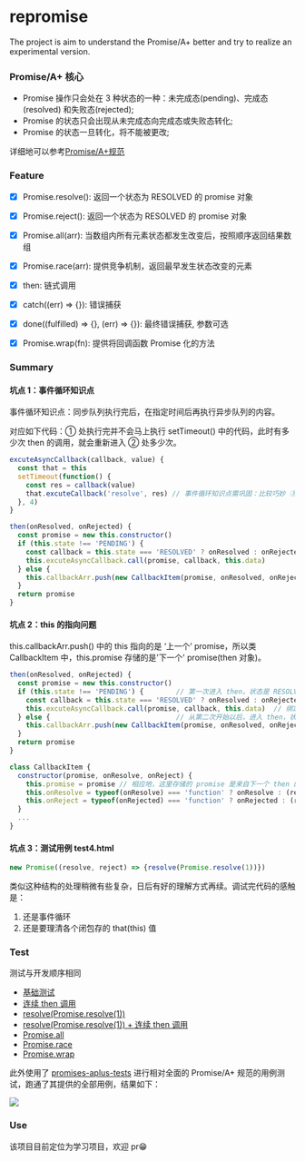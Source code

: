# repromise

The project is aim to understand the Promise/A+ better and try to realize an experimental version.

### Promise/A+ 核心

* Promise 操作只会处在 3 种状态的一种：未完成态(pending)、完成态(resolved) 和失败态(rejected);
* Promise 的状态只会出现从未完成态向完成态或失败态转化;
* Promise 的状态一旦转化，将不能被更改;

详细地可以参考[Promise/A+规范](https://segmentfault.com/a/1190000002452115#articleHeader3)

### Feature

- [x] Promise.resolve(): 返回一个状态为 RESOLVED 的 promise 对象

- [x] Promise.reject(): 返回一个状态为 RESOLVED 的 promise 对象

- [x] Promise.all(arr): 当数组内所有元素状态都发生改变后，按照顺序返回结果数组

- [x] Promise.race(arr): 提供竞争机制，返回最早发生状态改变的元素

- [x] then: 链式调用

- [x] catch((err) => {}): 错误捕获

- [x] done((fulfilled) => {}, (err) => {}): 最终错误捕获, 参数可选

- [x] Promise.wrap(fn): 提供将回调函数 Promise 化的方法

### Summary

#### 坑点 1：事件循环知识点

事件循环知识点：同步队列执行完后，在指定时间后再执行异步队列的内容。

对应如下代码：① 处执行完并不会马上执行 setTimeout() 中的代码，此时有多少次 then 的调用，就会重新进入 ② 处多少次。

```js
excuteAsyncCallback(callback, value) {
  const that = this
  setTimeout(function() {
    const res = callback(value)
    that.excuteCallback('resolve', res) // 事件循环知识点需巩固：比较巧妙 ③
  }, 4)
}

then(onResolved, onRejected) {
  const promise = new this.constructor()
  if (this.state !== 'PENDING') {
    const callback = this.state === 'RESOLVED' ? onResolved : onRejected
    this.excuteAsyncCallback.call(promise, callback, this.data)              // ①
  } else {
    this.callbackArr.push(new CallbackItem(promise, onResolved, onRejected)) // ②
  }
  return promise
}
```

#### 坑点 2：this 的指向问题

this.callbackArr.push() 中的 this 指向的是 ‘上一个’ promise，所以类 CallbackItem 中，this.promise 存储的是'下一个' promise(then 对象)。

```js
then(onResolved, onRejected) {
  const promise = new this.constructor()
  if (this.state !== 'PENDING') {        // 第一次进入 then，状态是 RESOLVED 或者是 REJECTED
    const callback = this.state === 'RESOLVED' ? onResolved : onRejected
    this.excuteAsyncCallback.call(promise, callback, this.data)  // 绑定 this 到 promise
  } else {                               // 从第二次开始以后，进入 then，状态是 PENDING
    this.callbackArr.push(new CallbackItem(promise, onResolved, onRejected)) // 这里的 this 也是指向‘上一个’ promise
  }
  return promise
}

class CallbackItem {
  constructor(promise, onResolve, onReject) {
    this.promise = promise // 相应地，这里存储的 promise 是来自下一个 then 的
    this.onResolve = typeof(onResolve) === 'function' ? onResolve : (resolve) => {}
    this.onReject = typeof(onRejected) === 'function' ? onRejected : (rejected) => {}
  }
  ...
}
```

#### 坑点 3：测试用例 test4.html

```js
new Promise((resolve, reject) => {resolve(Promise.resolve(1))})
```

类似这种结构的处理稍微有些复杂，日后有好的理解方式再续。调试完代码的感触是：

1. 还是事件循环
2. 还是要理清各个闭包存的 that(this) 值

### Test

测试与开发顺序相同

* [基础测试](https://github.com/MuYunyun/repromise/blob/master/test/test1.html)
* [连续 then 调用](https://github.com/MuYunyun/repromise/blob/master/test/test2.html)
* [resolve(Promise.resolve(1))](https://github.com/MuYunyun/repromise/blob/master/test/test3.html)
* [resolve(Promise.resolve(1)) + 连续 then 调用](https://github.com/MuYunyun/repromise/blob/master/test/test4.html)
* [Promise.all](https://github.com/MuYunyun/repromise/blob/master/test/%E6%B5%8B%E8%AF%95promise.all.html)
* [Promise.race](https://github.com/MuYunyun/repromise/blob/master/test/%E6%B5%8B%E8%AF%95promise.race.html)
* [Promise.wrap](https://github.com/MuYunyun/repromise/blob/master/test/node/回调函数promise化.js)

此外使用了 [promises-aplus-tests](https://github.com/promises-aplus/promises-tests/blob/master/README.md) 进行相对全面的 Promise/A+ 规范的用例测试，跑通了其提供的全部用例，结果如下：

![](http://oqhtscus0.bkt.clouddn.com/6f977ef37d7577217bcbe74c1b9b5e1b.jpg)

### Use

该项目目前定位为学习项目，欢迎 pr😁